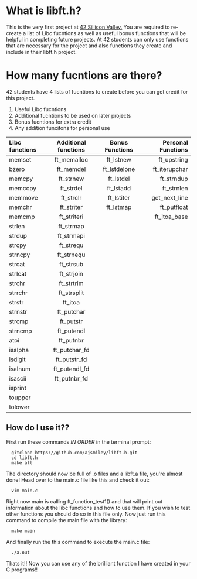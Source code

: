 # What is libft.h?
This is the very first project at <a href = "https://www.42.us.org/program/the-42-program/">42 Sillicon Valley.</a> You are required to re-create a list of Libc fucntions as well as useful bonus functions that will be helpful in completing future projects. At 42 students can only use functions that are necessary for the project and also functions they create and include in their libft.h project.
# How many fucntions are there?
42 students have 4 lists of fucntions to create before you can get credit for this project.
1) Useful Libc fucntions 
2) Additional fucntions to be used on later projects
3) Bonus fucntions for extra credit
4) Any addition funcitons for personal use

Libc functions | Additional functions | Bonus Functions | Personal Functions
:----------- | :-----------: | :-----------: | -----------:
memset		| ft_memalloc	| ft_lstnew		| ft_upstring 
bzero	  	      | ft_memdel		| ft_lstdelone    | ft_iterupchar
memcpy		| ft_strnew		| ft_lstdel		| ft_strndup
memccpy		| ft_strdel		| ft_lstadd		| ft_strnlen
memmove		| ft_strclr		| ft_lstiter	| get_next_line
memchr		| ft_striter	| ft_lstmap		| ft_putfloat
memcmp		| ft_striteri	|			| ft_itoa_base
strlen		| ft_strmap		|		      | 
strdup		| ft_strmapi	|		      | 
strcpy		| ft_strequ		|	      	| 
strncpy		| ft_strnequ	|			| 
strcat		| ft_strsub		|                 | 
strlcat		| ft_strjoin	|                 | 
strchr		| ft_strtrim	|                 | 
strrchr		| ft_strsplit	|                 | 
strstr		| ft_itoa	  	|                 | 
strnstr		| ft_putchar	|                 |   
strcmp		| ft_putstr		|                 | 
strncmp		| ft_putendl	|                 |
atoi		      | ft_putnbr		|                 | 
isalpha		| ft_putchar_fd	|                 | 
isdigit		| ft_putstr_fd	|                 |
isalnum		| ft_putendl_fd	|                 | 
isascii		| ft_putnbr_fd	|                 | 
isprint		| | |
toupper		| | | 
tolower		| | | 
## How do I use it?? 
First run these commands <i>IN ORDER</i> in the terminal prompt:

      gitclone https://github.com/ajsmiley/libft.h.git
      cd libft.h
      make all
The directory should now be full of .o files and a libft.a file, you're almost done!
Head over to the main.c file like this and check it out:

      vim main.c
Right now main is calling ft_function_test1() and that will print out information about the libc functions and how to use them. If you wish to test other functions you should do so in this file only.
Now just run this command to compile the main file with the library:
      
      make main
And finally run the this command to execute the main.c file:

      ./a.out
Thats it!! Now you can use any of the brilliant function I have created in your C programs!! 

